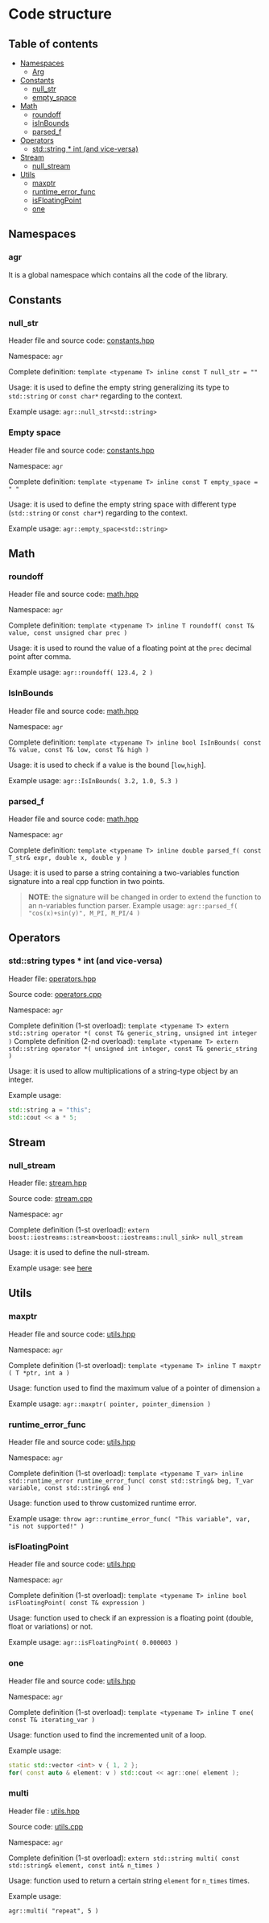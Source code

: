 # Code structure

## Table of contents

- [Namespaces](#namespaces)
  - [Arg](#arg)
- [Constants](#constants)
  - [null_str](#nullstr)
  - [empty_space](#emptyspace)
- [Math](#math)
  - [roundoff](#roundoff)
  - [isInBounds](#isinbounds)
  - [parsed_f](#parsed_f)
- [Operators](#operators)
  - [std::string * int (and vice-versa)](#std--string---int--and-vice-versa-)
- [Stream](#stream)
  - [null_stream](#nullstream)
- [Utils](#utils)
  - [maxptr](#maxptr)
  - [runtime_error_func](#runtimeerrorfunc)
  - [isFloatingPoint](#isFloatingPoint)
  - [one](#one)

## Namespaces

### agr

It is a global namespace which contains all the code of the library.

## Constants

### null_str

Header file and source code: [constants.hpp](https://github.com/JustWhit3/arsenalgear-cpp/blob/main/include/constants.hpp)

Namespace: `agr`

Complete definition: `template <typename T> inline const T null_str = ""`

Usage: it is used to define the empty string generalizing its type to `std::string` or `const char*` regarding to the context.

Example usage: `agr::null_str<std::string>`

### Empty space

Header file and source code: [constants.hpp](https://github.com/JustWhit3/arsenalgear-cpp/blob/main/include/constants.hpp)

Namespace: `agr`

Complete definition: `template <typename T> inline const T empty_space = " "`

Usage: it is used to define the empty string space with different type (`std::string` or `const char*`) regarding to the context.

Example usage: `agr::empty_space<std::string>`

## Math

### roundoff

Header file and source code: [math.hpp](https://github.com/JustWhit3/arsenalgear-cpp/blob/main/include/math.hpp)

Namespace: `agr`

Complete definition: `template <typename T> inline T roundoff( const T& value, const unsigned char prec )`

Usage: it is used to round the value of a floating point at the `prec` decimal point after comma.

Example usage: `agr::roundoff( 123.4, 2 )`

### IsInBounds

Header file and source code: [math.hpp](https://github.com/JustWhit3/arsenalgear-cpp/blob/main/include/math.hpp)

Namespace: `agr`

Complete definition: `template <typename T> inline bool IsInBounds( const T& value, const T& low, const T& high )`

Usage: it is used to check if a value is the bound [`low`,`high`].

Example usage: `agr::IsInBounds( 3.2, 1.0, 5.3 )`

### parsed_f

Header file and source code: [math.hpp](https://github.com/JustWhit3/arsenalgear-cpp/blob/main/include/math.hpp)

Namespace: `agr`

Complete definition: `template <typename T> inline double parsed_f( const T_str& expr, double x, double y )`

Usage: it is used to parse a string containing a two-variables function signature into a real cpp function in two points.
>**NOTE**: the signature will be changed in order to extend the function to an n-variables function parser.
Example usage: `agr::parsed_f( "cos(x)+sin(y)", M_PI, M_PI/4 )`

## Operators

### std::string types * int (and vice-versa)

Header file: [operators.hpp](https://github.com/JustWhit3/arsenalgear-cpp/blob/main/include/math.hpp)

Source code: [operators.cpp](https://github.com/JustWhit3/arsenalgear-cpp/blob/main/src/math.cpp)

Namespace: `agr`

Complete definition (1-st overload): `template <typename T> extern std::string operator *( const T& generic_string, unsigned int integer )`
Complete definition (2-nd overload): `template <typename T> extern std::string operator *( unsigned int integer, const T& generic_string )`

Usage: it is used to allow multiplications of a string-type object by an integer.

Example usage: 

```cpp
std::string a = "this"; 
std::cout << a * 5;
```

## Stream

### null_stream

Header file: [stream.hpp](https://github.com/JustWhit3/arsenalgear-cpp/blob/cpp/include/math.hpp)

Source code: [stream.cpp](https://github.com/JustWhit3/arsenalgear-cpp/blob/cpp/src/math.cpp)

Namespace: `agr`

Complete definition (1-st overload): `extern boost::iostreams::stream<boost::iostreams::null_sink> null_stream`

Usage: it is used to define the null-stream.

Example usage: see [here](https://github.com/JustWhit3/osmanip/blob/main/include/manipulators/csmanip.hpp)

## Utils

### maxptr

Header file and source code: [utils.hpp](https://github.com/JustWhit3/arsenalgear-cpp/blob/main/include/math.hpp)

Namespace: `agr`

Complete definition (1-st overload): `template <typename T> inline T maxptr ( T *ptr, int a )`

Usage: function used to find the maximum value of a pointer of dimension `a`

Example usage: `agr::maxptr( pointer, pointer_dimension )`

### runtime_error_func

Header file and source code: [utils.hpp](https://github.com/JustWhit3/arsenalgear-cpp/blob/main/include/math.hpp)

Namespace: `agr`

Complete definition (1-st overload): `template <typename T_var> inline std::runtime_error runtime_error_func( const std::string& beg, T_var variable, const std::string& end )`

Usage: function used to throw customized runtime error.

Example usage: `throw agr::runtime_error_func( "This variable", var, "is not supported!" )`

### isFloatingPoint

Header file and source code: [utils.hpp](https://github.com/JustWhit3/arsenalgear-cpp/blob/main/include/math.hpp)

Namespace: `agr`

Complete definition (1-st overload): `template <typename T> inline bool isFloatingPoint( const T& expression )`

Usage: function used to check if an expression is a floating point (double, float or variations) or not.

Example usage: `agr::isFloatingPoint( 0.000003 )`

### one

Header file and source code: [utils.hpp](https://github.com/JustWhit3/arsenalgear-cpp/blob/main/include/math.hpp)

Namespace: `agr`

Complete definition (1-st overload): `template <typename T> inline T one( const T& iterating_var )`

Usage: function used to find the incremented unit of a loop.

Example usage:

```cpp
static std::vector <int> v { 1, 2 };
for( const auto & element: v ) std::cout << agr::one( element );
```

### multi

Header file : [utils.hpp](https://github.com/JustWhit3/arsenalgear-cpp/blob/main/include/math.hpp)

Source code: [utils.cpp](https://github.com/JustWhit3/arsenalgear-cpp/blob/main/include/math.cpp)

Namespace: `agr`

Complete definition (1-st overload): `extern std::string multi( const std::string& element, const int& n_times )`

Usage: function used to return a certain string `element` for `n_times` times.

Example usage:

`agr::multi( "repeat", 5 )`
